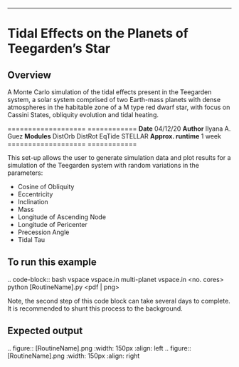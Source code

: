 *****
Tidal Effects on the Planets of Teegarden’s Star
=====================================

Overview
--------
A Monte Carlo simulation of the tidal effects present in the Teegarden system, a solar system comprised of two Earth-mass 
planets with dense atmospheres in the habitable zone of a M type red dwarf star, with focus on Cassini States, obliquity evolution and tidal heating.

===================   ============
**Date**              04/12/20
**Author**            Ilyana A. Guez
**Modules**           DistOrb
                      DistRot
                      EqTide
                      STELLAR
**Approx. runtime**   1 week
===================   ============

This set-up allows the user to generate simulation data and plot results for a simulation of the Teegarden system with random variations in the parameters:
 - Cosine of Obliquity
 - Eccentricity
 - Inclination
 - Mass
 - Longitude of Ascending Node
 - Longitude of Pericenter
 - Precession Angle
 - Tidal Tau

To run this example
-------------------

.. code-block:: bash
    vspace vspace.in
    multi-planet vspace.in <no. cores>
    python [RoutineName].py <pdf | png>

Note, the second step of this code block can take several days to complete. It is recommended to shunt this process to the background.

Expected output
---------------

.. figure::  	[RoutineName].png
   :width: 150px
   :align: left
.. figure::  	[RoutineName].png
   :width: 150px
   :align: right   

